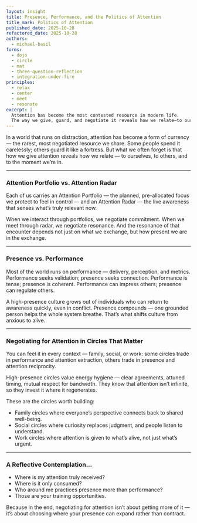 ```yaml
---
layout: insight
title: Presence, Performance, and the Politics of Attention
title_mark: Politics of Attention
published_date: 2025-10-28
refactored_date: 2025-10-28
authors:
  - michael-basil
forms: 
  - dojo
  - circle
  - mat
  - three-question-reflection
  - integration-under-fire
principles:
  - relax
  - center
  - meet
  - resonate
excerpt: |
  Attention has become the most contested resource in modern life. 
  The way we give, guard, and negotiate it reveals how we relate—to ourselves, to others, and to the moment we're in.
---
```


In a world that runs on distraction, attention has become a form of currency — the rarest, most negotiated resource we share. Some people spend it carelessly; others guard it like a fortress. But what we often forget is that how we give attention reveals how we relate — to ourselves, to others, and to the moment we’re in.

---

### Attention Portfolio vs. Attention Radar

Each of us carries an Attention Portfolio — the planned, pre-allocated focus we protect to feel in control — and an Attention Radar — the live awareness that senses what’s truly relevant now.  

When we interact through portfolios, we negotiate commitment. When we meet through radar, we negotiate resonance. And the resonance of that encounter depends not just on what we exchange, but how present we are in the exchange.  

---

### Presence vs. Performance

Most of the world runs on performance — delivery, perception, and metrics. Performance seeks validation; presence seeks connection. Performance is tense; presence is coherent. Performance can impress others; presence can regulate others.  

A high-presence culture grows out of individuals who can return to awareness quickly, even in conflict. Presence compounds — one grounded person helps the whole system breathe. That’s what shifts culture from anxious to alive.  

---

### Negotiating for Attention in Circles That Matter

You can feel it in every context — family, social, or work: some circles trade in performance and attention extraction, others trade in presence and attention reciprocity.  

High-presence circles value energy hygiene — clear agreements, attuned timing, mutual respect for bandwidth. They know that attention isn’t infinite, so they invest it where it regenerates.  

These are the circles worth building:  

- Family circles where everyone’s perspective connects back to shared well-being.  
- Social circles where curiosity replaces judgment, and people listen to understand.  
- Work circles where attention is given to what’s alive, not just what’s urgent.  

---

### A Reflective Contemplation…

- Where is my attention truly received?
- Where is it only consumed?
- Who around me practices presence more than performance?
- Those are your training opportunities.

Because in the end, negotiating for attention isn’t about getting more of it — it’s about choosing where your presence can expand rather than contract.
